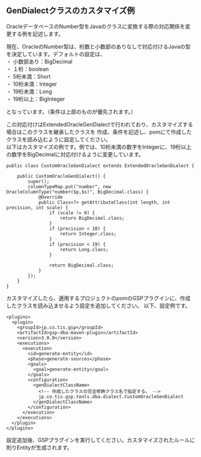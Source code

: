 ## GenDialectクラスのカスタマイズ例

OracleデータベースのNumber型をJavaのクラスに変換する際の対応関係を変更する例を記述します。

現在、OracleのNumber型は、桁数と小数部のありなしで対応付けるJavaの型を決定しています。デフォルトの設定は、  
・ 小数部あり：BigDecimal  
・ １桁：boolean  
・ 5桁未満：Short  
・ 10桁未満：Integer  
・ 19桁未満：Long  
・ 19桁以上：BigInteger  

となっています。（条件は上部のものが優先されます。）

この対応付けはExtendedOracleGenDialectで行われており、カスタマイズする場合はこのクラスを継承したクラスを
作成、条件を記述し、pomにて作成したクラスを読み込むように設定してください。  
以下はカスタマイズの例です。例では、10桁未満の数字をIntegerに、19桁以上の数字をBigDecimalに対応付けるように変更しています。

```
public class CustomOracleGenDialect extends ExtendedOracleGenDialect {

    public CustomOracleGenDialect() {
        super();
        columnTypeMap.put("number", new OracleColumnType("number($p,$s)", BigDecimal.class) {
            @Override
            public Class<?> getAttributeClass(int length, int precision, int scale) {
                if (scale != 0) {
                    return BigDecimal.class;
                }
                if (precision < 10) {
                    return Integer.class;
                }
                if (precision < 19) {
                    return Long.class;
                }

                return BigDecimal.class;
            }
        });
    }
}
```

カスタマイズしたら、適用するプロジェクトのpomのGSPプラグインに、作成したクラスを読み込ませるよう設定を追加してください。
以下、設定例です。

```
<plugins>
  <plugin>
    <groupId>jp.co.tis.gsp</groupId>
    <artifactId>gsp-dba-maven-plugin</artifactId>
    <version>3.0.0</version>
    <executions>
      <execution>
        <id>generate-entity</id>
        <phase>generate-sources</phase>
        <goals>
          <goal>generate-entity</goal>
        </goals>
        <configuration>
          <genDialectClassName>
            <!-- 作成したクラスの完全修飾クラス名で指定する。 -->
            jp.co.tis.gsp.tools.dba.dialect.CustomOracleGenDialect
          </genDialectClassName>
        </configuration>
      </execution>
    </executions>
  </plugin>
</plugins>
```

設定追加後、GSPプラグインを実行してください。カスタマイズされたルールに則りEntityが生成されます。
